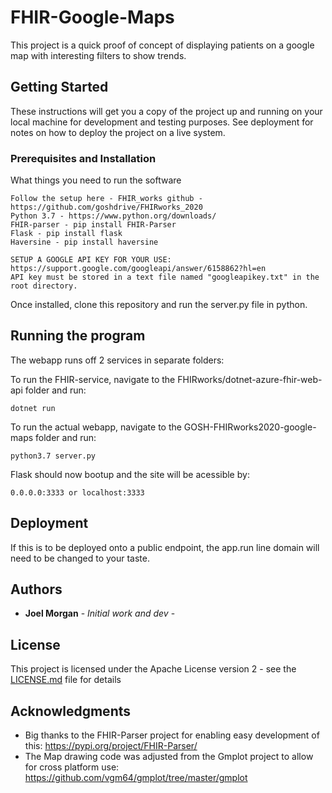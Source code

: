 # FHIR-Google-Maps

This project is a quick proof of concept of displaying patients on a google map with interesting filters to show trends.

## Getting Started

These instructions will get you a copy of the project up and running on your local machine for development and testing purposes. See deployment for notes on how to deploy the project on a live system.

### Prerequisites and Installation

What things you need to run the software

```
Follow the setup here - FHIR_works github - https://github.com/goshdrive/FHIRworks_2020
Python 3.7 - https://www.python.org/downloads/
FHIR-parser - pip install FHIR-Parser
Flask - pip install flask
Haversine - pip install haversine

SETUP A GOOGLE API KEY FOR YOUR USE: https://support.google.com/googleapi/answer/6158862?hl=en
API key must be stored in a text file named "googleapikey.txt" in the root directory.
```

Once installed, clone this repository and run the server.py file in python.

## Running the program

The webapp runs off 2 services in separate folders:

To run the FHIR-service, navigate to the FHIRworks/dotnet-azure-fhir-web-api folder and run:
```
dotnet run
```

To run the actual webapp, navigate to the GOSH-FHIRworks2020-google-maps folder and run:

```
python3.7 server.py
```

Flask should now bootup and the site will be acessible by:
```
0.0.0.0:3333 or localhost:3333
```

## Deployment

If this is to be deployed onto a public endpoint, the app.run line domain will need to be changed to your taste.

## Authors

* **Joel Morgan** - *Initial work and dev* - 

## License

This project is licensed under the Apache License version 2 - see the [LICENSE.md](LICENSE.md) file for details

## Acknowledgments

* Big thanks to the FHIR-Parser project for enabling easy development of this: https://pypi.org/project/FHIR-Parser/
* The Map drawing code was adjusted from the Gmplot project to allow for cross platform use: https://github.com/vgm64/gmplot/tree/master/gmplot
